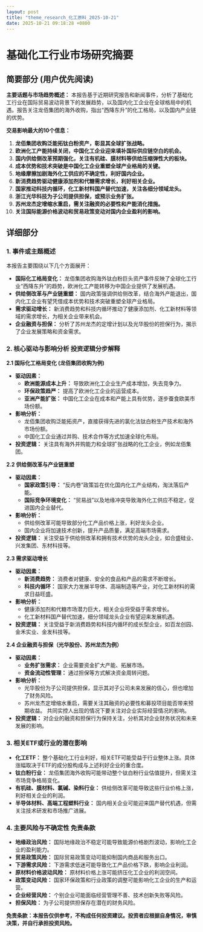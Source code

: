 ```yaml
---
layout: post
title: "theme_research_化工原料_2025-10-21"
date: 2025-10-21 09:18:28 +0800
---
```


# 基础化工行业市场研究摘要

## 简要部分 (用户优先阅读)

**主要话题与市场趋势概述：** 本报告基于近期研究报告和新闻事件，分析了基础化工行业在国际贸易波动背景下的发展趋势，以及国内化工企业在全球格局中的机遇。报告关注龙佰集团的海外收购，指出“西降东升”的化工格局，以及国内产业链的优势。

**交易影响最大的10个信息：**

1.  **龙佰集团收购泛能拓钛白粉资产，彰显其全球扩张战略。**
2.  **欧洲化工产能持续关闭，中国化工企业迎来填补国际供应链空白的机会。**
3.  **国内供给侧改革预期强化，关注有机硅、膜材料等供给压缩弹性大的板块。**
4.  **成本优势和技术突破是中国化工企业重塑全球产业格局的关键。**
5.  **地缘摩擦加剧海外化工供应的不确定性，利好国内企业。**
6.  **新消费趋势驱动健康添加剂和代糖需求增长，利好相关企业。**
7.  **国家推动科技内循环，化工新材料国产替代加速，关注各细分领域龙头。**
8.  **浙江光华科技为子公司提供担保，或预示业务扩张。**
9.  **苏州龙杰定增缩水重启，需关注融资的必要性和产能消化措施。**
10. **关注国际能源价格波动和贸易政策变动对国内企业盈利的影响。**

## 详细部分

### 1. 事件或主题概述

本报告主要围绕以下几个方面展开：

*   **国际化工格局变化：** 龙佰集团收购海外钛白粉巨头资产事件反映了全球化工行业“西降东升”的趋势，欧洲化工产能转移为中国企业提供了发展机遇。
*   **供给侧改革与产业链重塑：** 国内政策强调供给侧改革，结合海外产能退出，国内化工企业有望凭借成本优势和技术突破重塑全球产业格局。
*   **需求驱动增长：** 新消费趋势和科技内循环推动了健康添加剂、化工新材料等领域的需求增长，为相关企业带来机会。
*   **企业融资与担保：** 分析了苏州龙杰的定增计划以及光华股份的担保行为，揭示了企业发展策略和资金需求。

### 2. 核心驱动与影响分析 投资逻辑分步解释

**2.1 国际化工格局变化 (龙佰集团收购为例)**

*   **驱动因素：**
    *   **欧洲能源成本上升：** 导致欧洲化工企业生产成本增加，失去竞争力。
    *   **环保政策趋严：** 提高了欧洲化工企业的运营成本。
    *   **亚洲产能扩张：** 中国化工企业在成本和产能上具有优势，逐步蚕食欧美市场份额。
*   **影响分析：**
    *   龙佰集团收购泛能拓资产，直接获得先进的氯化法钛白粉生产技术和海外市场份额。
    *   中国化工企业通过并购、技术合作等方式加速全球化布局。
*   **投资逻辑：** 关注具有海外并购能力和全球扩张战略的化工企业，例如龙佰集团。

**2.2 供给侧改革与产业链重塑**

*   **驱动因素：**
    *   **国家政策引导：** “反内卷”政策旨在优化国内化工产业结构，淘汰落后产能。
    *   **国际竞争环境变化：** “贸易战”以及地缘冲突导致海外化工供应不稳定，促进国内企业替代。
*   **影响分析：**
    *   供给侧改革可能导致部分化工产品价格上涨，利好龙头企业。
    *   国内企业将加速技术创新，提升产品质量，满足高端市场需求。
*   **投资逻辑：** 关注受益于供给侧改革和拥有技术优势的龙头企业，如合盛硅业、兴发集团、东材科技等。

**2.3 需求驱动增长**

*   **驱动因素：**
    *   **新消费趋势：** 消费者对健康、安全的食品和产品的需求不断增长。
    *   **科技内循环：** 国家大力发展半导体、高端制造等产业，对化工新材料的需求日益旺盛。
*   **影响分析：**
    *   健康添加剂和代糖市场潜力巨大，相关企业将受益于需求增长。
    *   化工新材料国产替代加速，细分领域龙头企业有望迎来发展机遇。
*   **投资逻辑：** 关注受益于新消费趋势和科技内循环的成长型企业，如百龙创园、金禾实业、金发科技等。

**2.4 企业融资与担保（光华股份、苏州龙杰为例）**

*   **驱动因素：**
    *   **业务扩张需求：** 企业需要资金扩大产能、拓展市场。
    *   **资金流动性管理：** 通过担保等方式解决资金周转问题。
*   **影响分析：**
    *   光华股份为子公司提供担保，显示其对子公司未来发展的信心，但也增加了财务风险。
    *   苏州龙杰定增缩水重启，需要关注其融资的必要性和募投项目能否带来预期收益。
       共同实控人出现的情况下要关注对企业实际经营情况的影响。
*   **投资逻辑：** 对企业的融资和担保行为保持关注，分析其对企业财务状况和未来发展的影响。

### 3. 相关ETF或行业的潜在影响

*   **化工ETF：** 整个基础化工行业利好，相关ETF可能受益于行业整体上涨。具体涨幅取决于ETF的成分股构成与上述利好企业的重合度。
*   **钛白粉行业：** 龙佰集团海外收购可能带动整个钛白粉行业估值提升，但需关注市场竞争格局变化。
*   **有机硅、膜材料、氯碱、染料行业：** 供给侧改革可能导致这些行业价格上涨，利好相关企业的利润。
*   **半导体材料、高端工程塑料行业：** 国内相关企业可能迎来国产替代机遇，但需关注技术研发和市场推广进展。

### 4. 主要风险与不确定性 免责条款

*   **地缘政治风险：** 国际地缘政治不稳定可能导致能源价格剧烈波动，影响化工企业的盈利能力。
*   **贸易政策风险：** 国际贸易政策变动可能抑制国内商品和服务出口。
*   **下游需求风险：** 下游需求低迷可能导致化工产品价格下跌，影响企业利润。
*   **原材料价格波动风险：** 原材料价格上涨可能挤压化工企业的利润空间。
*   **政策变动风险：** 国家环保政策和行业政策的调整可能影响化工企业的生产和运营。
*   **企业经营风险：** 个别企业可能面临经营管理不善、技术创新失败等风险。
*   **担保风险：** 为子公司提供担保存在潜在的财务风险。

**免责条款：本报告仅供参考，不构成任何投资建议。投资者应根据自身情况，审慎决策，并自行承担投资风险。**